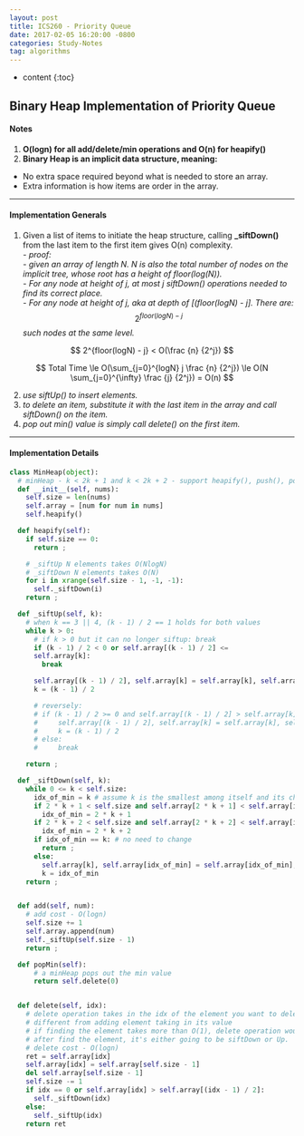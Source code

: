 ```yaml
---
layout: post
title: ICS260 - Priority Queue
date: 2017-02-05 16:20:00 -0800
categories: Study-Notes
tag: algorithms
---
```


* content
{:toc}



## Binary Heap Implementation of Priority Queue

#### Notes

1. __O(logn) for all add/delete/min operations and O(n) for heapify()__  
2. __Binary Heap is an implicit data structure, meaning:__  
  * No extra space required beyond what is needed to store an array.  
  * Extra information is how items are order in the array.  

---
#### Implementation Generals


1. Given a list of items to initiate the heap structure, calling __\_siftDown()__ from the last item to the first item gives O(n) complexity.  
\- _proof:_  
\- _given an array of length N. N is also the total number of nodes on the implicit tree, whose root has a height of floor(log(N))._  
\- _For any node at height of j, at most j siftDown() operations needed to find its correct place._  
\- _For any node at height of j, aka at depth of [(floor(logN) - j]. There are:_ $$ 2^{floor(logN) - j} $$ _such nodes at the same level._  

$$ 2^{floor(logN) - j} < O(\frac {n} {2^j}) $$  

$$ Total Time \le O(\sum_{j=0}^{logN} j \frac {n} {2^j}) \le O(N \sum_{j=0}^{\infty} \frac {j} {2^j}) = O(n) $$  


2. _use siftUp() to insert elements._  
3. _to delete an item, substitute it with the last item in the array and call siftDown() on the item._  
4. _pop out min() value is simply call delete() on the first item._  

---
#### Implementation Details

``` python
class MinHeap(object):
  # minHeap - k < 2k + 1 and k < 2k + 2 - support heapify(), push(), pop(), top(), isEmpty(), len() methods etc.
  def __init__(self, nums):
    self.size = len(nums)
    self.array = [num for num in nums]
    self.heapify()

  def heapify(self):  
    if self.size == 0:
      return ;

    # _siftUp N elements takes O(NlogN)
    # _siftDown N elements takes O(N)
    for i in xrange(self.size - 1, -1, -1):
      self._siftDown(i)
    return ;

  def _siftUp(self, k):
    # when k == 3 || 4, (k - 1) / 2 == 1 holds for both values
    while k > 0:
      # if k > 0 but it can no longer siftup: break
      if (k - 1) / 2 < 0 or self.array[(k - 1) / 2] <=
      self.array[k]:
        break

      self.array[(k - 1) / 2], self.array[k] = self.array[k], self.array[(k - 1) / 2]
      k = (k - 1) / 2

      # reversely:
      # if (k - 1) / 2 >= 0 and self.array[(k - 1) / 2] > self.array[k]:
      # 	self.array[(k - 1) / 2], self.array[k] = self.array[k], self.array[(k - 1) / 2]
      # 	k = (k - 1) / 2
      # else:
      # 	break

    return ;

  def _siftDown(self, k):
    while 0 <= k < self.size:
      idx_of_min = k # assume k is the smallest among itself and its children
      if 2 * k + 1 < self.size and self.array[2 * k + 1] < self.array[idx_of_min]:
        idx_of_min = 2 * k + 1
      if 2 * k + 2 < self.size and self.array[2 * k + 2] < self.array[idx_of_min]:
        idx_of_min = 2 * k + 2
      if idx_of_min == k: # no need to change
        return ;
      else:
        self.array[k], self.array[idx_of_min] = self.array[idx_of_min], self.array[k]
        k = idx_of_min
    return ;


  def add(self, num):
    # add cost - O(logn)
    self.size += 1
    self.array.append(num)
    self._siftUp(self.size - 1)
    return ;

  def popMin(self):
      # a minHeap pops out the min value
      return self.delete(0)


  def delete(self, idx):
    # delete operation takes in the idx of the element you want to delete
    # different from adding element taking in its value
    # if finding the element takes more than O(1), delete operation would take more than O(nlogn)
    # after find the element, it's either going to be siftDown or Up.
    # delete cost - O(logn)
    ret = self.array[idx]
    self.array[idx] = self.array[self.size - 1]
    del self.array[self.size - 1]
    self.size -= 1
    if idx == 0 or self.array[idx] > self.array[(idx - 1) / 2]:
      self._siftDown(idx)
    else:
      self._siftUp(idx)
    return ret
```
